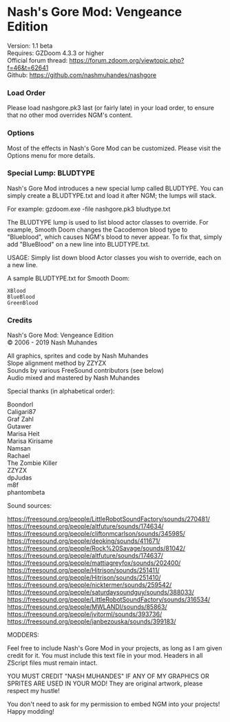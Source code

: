 # Nash's Gore Mod: Vengeance Edition
Version: 1.1 beta<br/>
Requires: GZDoom 4.3.3 or higher<br/>
Official forum thread: https://forum.zdoom.org/viewtopic.php?f=46&t=62641<br/>
Github: https://github.com/nashmuhandes/nashgore<br/>

### Load Order

Please load nashgore.pk3 last (or fairly late) in your load order, to ensure
that no other mod overrides NGM's content.

### Options

Most of the effects in Nash's Gore Mod can be customized. Please visit
the Options menu for more details.

### Special Lump: BLUDTYPE

Nash's Gore Mod introduces a new special lump called BLUDTYPE. You can simply
create a BLUDTYPE.txt and load it after NGM; the lumps will stack.

For example: gzdoom.exe -file nashgore.pk3 bludtype.txt

The BLUDTYPE lump is used to list blood actor classes to override. For
example, Smooth Doom changes the Cacodemon blood type to "Blueblood", which
causes NGM's blood to never appear. To fix that, simply add "BlueBlood"
on a new line into BLUDTYPE.txt.

USAGE: Simply list down blood Actor classes you wish to override, each on a
new line.

A sample BLUDTYPE.txt for Smooth Doom:

```
XBlood
BlueBlood
GreenBlood
```

### Credits

Nash's Gore Mod: Vengeance Edition<br/>
© 2006 - 2019 Nash Muhandes

All graphics, sprites and code by Nash Muhandes<br/>
Slope alignment method by ZZYZX<br/>
Sounds by various FreeSound contributors (see below)<br/>
Audio mixed and mastered by Nash Muhandes

Special thanks (in alphabetical order):

Boondorl<br/>
Caligari87<br/>
Graf Zahl<br/>
Gutawer<br/>
Marisa Heit<br/>
Marisa Kirisame<br/>
Namsan<br/>
Rachael<br/>
The Zombie Killer<br/>
ZZYZX<br/>
dpJudas<br/>
m8f<br/>
phantombeta<br/>

Sound sources:

https://freesound.org/people/LittleRobotSoundFactory/sounds/270481/<br/>
https://freesound.org/people/altfuture/sounds/174634/<br/>
https://freesound.org/people/cliftonmcarlson/sounds/345985/<br/>
https://freesound.org/people/deoking/sounds/411671/<br/>
https://freesound.org/people/Rock%20Savage/sounds/81042/<br/>
https://freesound.org/people/altfuture/sounds/174637/<br/>
https://freesound.org/people/mattiagreyfox/sounds/202400/<br/>
https://freesound.org/people/Hitrison/sounds/251411/<br/>
https://freesound.org/people/Hitrison/sounds/251410/<br/>
https://freesound.org/people/nicktermer/sounds/259542/<br/>
https://freesound.org/people/saturdaysoundguy/sounds/388033/<br/>
https://freesound.org/people/LittleRobotSoundFactory/sounds/316534/<br/>
https://freesound.org/people/MWLANDI/sounds/85863/<br/>
https://freesound.org/people/jvitorml/sounds/393736/<br/>
https://freesound.org/people/janbezouska/sounds/399183/<br/>

MODDERS:

Feel free to include Nash's Gore Mod in your projects, as long as I am given
credit for it. You must include this text file in your mod. Headers in all
ZScript files must remain intact.

YOU MUST CREDIT "NASH MUHANDES" IF ANY OF MY GRAPHICS OR SPRITES ARE USED
IN YOUR MOD! They are original artwork, please respect my hustle!

You don't need to ask for my permission to embed NGM into your
projects! Happy modding!
